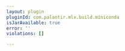 ```yaml
---
layout: plugin
pluginId: com.palantir.mlx.build.miniconda
isJarAvailable: true
error: ''
violations: []

---
```

